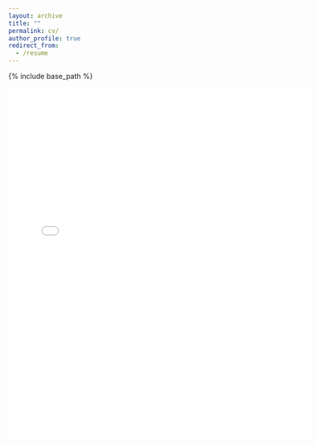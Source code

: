 ```yaml
---
layout: archive
title: ""
permalink: cv/
author_profile: true
redirect_from:
  - /resume
---
```


{% include base_path %}

<embed src="{{ site.baseurl }}/files/Chengyi_Lyu_CV.pdf" width="600" height="700" type='application/pdf'> 
